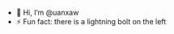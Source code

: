 - 👋 Hi, I’m @uanxaw
- ⚡ Fun fact: there is a lightning bolt on the left

<!---
uanxaw/uanxaw is a ✨ special ✨ repository because its `README.md` (this file) appears on your GitHub profile.
You can click the Preview link to take a look at your changes.
--->
